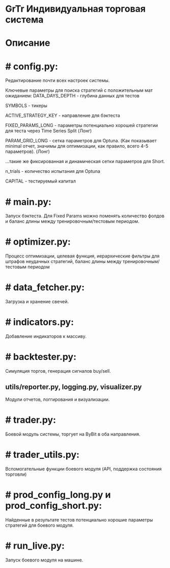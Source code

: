# GrTr Индивидуальная торговая система

# Описание

# #  config.py:
Редактирование почти всех настроек системы.

Ключевые параметры для поиска стратегий с положительным мат ожиданием:
DATA_DAYS_DEPTH - глубина данных для тестов

SYMBOLS - тикеры

ACTIVE_STRATEGY_KEY - направление для бэктеста

FIXED_PARAMS_LONG - параметры потенциально хорошей стратегии для теста через Time Series Split (Лонг)

PARAM_GRID_LONG - сетка параметров для Optuna. (Как показывает minimal отчет, значимы для оптимизации, как правило, всего 4-5 параметров). (Лонг)

...такие же фиксированная и динамическая сетки параметров для Short.

n_trials - количество испытания для Optuna

CAPITAL - тестируемый капитал


# # main.py:
Запуск бэктеста. Для Fixed Params можно поменять количество фолдов и баланс длины между тренировочным/тестовым периодом.

# # optimizer.py:
Процесс оптимизации, целевая функция, иерархические фильтры для штрафов неудачных стратегий, баланс длины между тренировочным/тестовым периодом

# # data_fetcher.py:
Загрузка и хранение свечей.

# # indicators.py:
Добавление индикаторов к массиву.

# # backtester.py:
Симуляция торгов, генерация сигналов buy/sell.

## utils/reporter.py, logging.py, visualizer.py
Модули отчетов, логгирования и визуализации. 

# # trader.py:
Боевой модуль системы, торгует на ByBit в оба направления.

# # trader_utils.py:
Вспомогательные функции боевого модуля (API, поддержка состояния торговли)

# # prod_config_long.py и prod_config_short.py:
Найденные в результате тестов потенциально хорошие параметры стратегий для боевого модуля.

# # run_live.py:
Запуск боевого модуля на машине.

